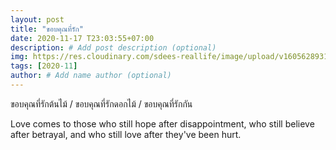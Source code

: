 ```yaml
---
layout: post
title: "ขอบคุณที่รัก"
date: 2020-11-17 T23:03:55+07:00
description: # Add post description (optional)
img: https://res.cloudinary.com/sdees-reallife/image/upload/v1605628931/IMG_3656.jpg # Add image post (optional)
tags: [2020-11]
author: # Add name author (optional)
---
```

ขอบคุณที่รักต้นไม้ / ขอบคุณที่รักดอกไม้ / ขอบคุณที่รักกัน

<i class="fa fa-child" style="color:plum"></i>

Love comes to those who still hope after disappointment, who still believe after betrayal, and who still love after they've been hurt.
